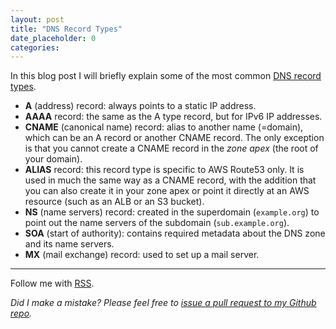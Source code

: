 ```yaml
---
layout: post
title: "DNS Record Types"
date_placeholder: 0
categories: 
---
```


In this blog post I will briefly explain some of the most common [DNS record types](https://en.wikipedia.org/wiki/List_of_DNS_record_types).

* **A** (address) record: always points to a static IP address.
* **AAAA** record: the same as the A type record, but for IPv6 IP addresses.
* **CNAME** (canonical name) record: alias to another name (=domain), which can be an A record or another CNAME record. The only exception is that you cannot create a CNAME record in the *zone apex* (the root of your domain).
* **ALIAS** record: this record type is specific to AWS Route53 only. It is used in much the same way as a CNAME record, with the addition that you can also create it in your zone apex or point it directly at an AWS resource (such as an ALB or an S3 bucket).
* **NS** (name servers) record: created in the superdomain (`example.org`) to point out the name servers of the subdomain (`sub.example.org`).
* **SOA** (start of authority): contains required metadata about the DNS zone and its name servers.
* **MX** (mail exchange) record: used to set up a mail server.


---

Follow me with [RSS](https://sundin.github.io/feed.xml).

*Did I make a mistake? Please feel free to [issue a pull request to my Github repo](https://github.com/Sundin/sundin.github.io).*
